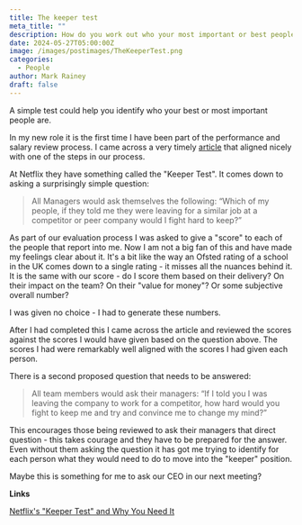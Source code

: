```yaml
---
title: The keeper test
meta_title: ""
description: How do you work out who your most important or best people are?
date: 2024-05-27T05:00:00Z
image: /images/postimages/TheKeeperTest.png
categories:
  - People
author: Mark Rainey
draft: false
---
```

A simple test could help you identify who your best or most important people are.

In my new role it is the first time I have been part of the performance and salary review process. I came across a very timely [article](https://www.highlights.lornerubis.com/2015/08/the-netflix-keeper-test-and-the-courage-to-take-it/) that aligned nicely with one of the steps in our process. 

At Netflix they have something called the "Keeper Test". It comes down to asking a surprisingly simple question:

> All Managers would ask themselves the following: “Which of my people, if they told me they were leaving for a similar job at a competitor or peer company would I fight hard to keep?”

As part of our evaluation process I was asked to give a "score" to each of the people that report into me. Now I am not a big fan of this and have made my feelings clear about it. It's a bit like the way an Ofsted rating of a school in the UK comes down to a single rating - it misses all the nuances behind it. It is the same with our score - do I score them based on their delivery? On their impact on the team? On their "value for money"? Or some subjective overall number?

I was given no choice - I had to generate these numbers.

After I had completed this I came across the article and reviewed the scores against the scores I would have given based on the question above. The scores I had were remarkably well aligned with the scores I had given each person. 

There is a second proposed question that needs to be answered:

> All team members would ask their managers: “If I told you I was leaving the company to work for a competitor, how hard would you fight to keep me and try and convince me to change my mind?”

This encourages those being reviewed to ask their managers that direct question - this takes courage and they have to be prepared for the answer. Even without them asking the question it has got me trying to identify for each person what they would need to do to move into the "keeper" position.

Maybe this is something for me to ask our CEO in our next meeting?

__Links__

[Netflix's "Keeper Test" and Why You Need It](https://www.highlights.lornerubis.com/2015/08/the-netflix-keeper-test-and-the-courage-to-take-it)